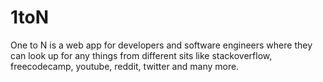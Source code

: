 # 1toN
One  to N is a web app for developers and software engineers where they can look up for any things from different sits like stackoverflow, freecodecamp, youtube, reddit, twitter and many more.

